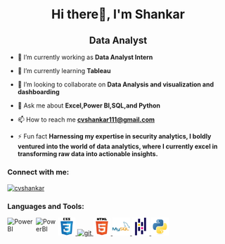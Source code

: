 
<h1 align="center">Hi there👋, I'm Shankar</h1>
<h2 align="center">Data Analyst</h2>

- 🔭 I’m currently working as **Data Analyst Intern**

- 🌱 I’m currently learning **Tableau**

- 👯 I’m looking to collaborate on **Data Analysis and visualization and dashboarding**

- 💬 Ask me about **Excel,Power BI,SQL,and Python**

- 📫 How to reach me **cvshankar111@gmail.com**

- ⚡ Fun fact **Harnessing my expertise in security analytics, I boldly ventured into the world of data analytics, where I currently excel in transforming raw data into actionable insights.**

<h3 align="left">Connect with me:</h3>
<p align="left">
<a href="https://linkedin.com/in/cvshankar" target="blank"><img align="center" src="https://raw.githubusercontent.com/rahuldkjain/github-profile-readme-generator/master/src/images/icons/Social/linked-in-alt.svg" alt="cvshankar" height="30" width="40" /></a>
</p>

<h3 align="left">Languages and Tools:</h3>
<img align="left" alt="PowerBI" width="65"height="40"src="https://powerbi.microsoft.com/pictures/shared/social/social-default-image.png"><img align="left" alt="PowerBI" width="50"height="40"src="https://upload.wikimedia.org/wikipedia/commons/thumb/3/31/Microsoft_Office_Excel_%282013%E2%80%932019%29.svg/1200px-Microsoft_Office_Excel_%282013%E2%80%932019%29.svg.png"><p align="left"> <a href="https://www.w3schools.com/css/" target="_blank" rel="noreferrer"> <img src="https://raw.githubusercontent.com/devicons/devicon/master/icons/css3/css3-original-wordmark.svg" alt="css3" width="40" height="40"/> </a> <a href="https://git-scm.com/" target="_blank" rel="noreferrer"> <img src="https://www.vectorlogo.zone/logos/git-scm/git-scm-icon.svg" alt="git" width="40" height="40"/> </a> <a href="https://www.w3.org/html/" target="_blank" rel="noreferrer"> <img src="https://raw.githubusercontent.com/devicons/devicon/master/icons/html5/html5-original-wordmark.svg" alt="html5" width="40" height="40"/> </a> <a href="https://www.mysql.com/" target="_blank" rel="noreferrer"> <img src="https://raw.githubusercontent.com/devicons/devicon/master/icons/mysql/mysql-original-wordmark.svg" alt="mysql" width="40" height="40"/> </a> <a href="https://pandas.pydata.org/" target="_blank" rel="noreferrer"> <img src="https://raw.githubusercontent.com/devicons/devicon/2ae2a900d2f041da66e950e4d48052658d850630/icons/pandas/pandas-original.svg" alt="pandas" width="40" height="40"/> </a> <a href="https://www.python.org" target="_blank" rel="noreferrer"> <img src="https://raw.githubusercontent.com/devicons/devicon/master/icons/python/python-original.svg" alt="python" width="40" height="40"/> </a> </p>
